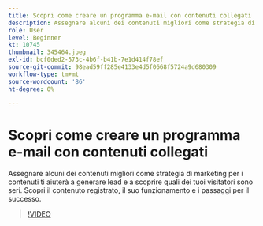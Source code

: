 ```yaml
---
title: Scopri come creare un programma e-mail con contenuti collegati
description: Assegnare alcuni dei contenuti migliori come strategia di marketing per i contenuti ti aiuterà a generare lead e a scoprire quali dei tuoi visitatori sono seri. Informazioni su gated.. (Le descrizioni devono essere comprese tra 60 e 160 caratteri)
role: User
level: Beginner
kt: 10745
thumbnail: 345464.jpeg
exl-id: bcf0ded2-573c-4b6f-b41b-7e1d414f78ef
source-git-commit: 98ead59ff285e4133e4d5f0668f5724a9d680309
workflow-type: tm+mt
source-wordcount: '86'
ht-degree: 0%

---
```


# Scopri come creare un programma e-mail con contenuti collegati

Assegnare alcuni dei contenuti migliori come strategia di marketing per i contenuti ti aiuterà a generare lead e a scoprire quali dei tuoi visitatori sono seri. Scopri il contenuto registrato, il suo funzionamento e i passaggi per il successo.

>[!VIDEO](https://video.tv.adobe.com/v/345464/?quality=12&learn=on)
